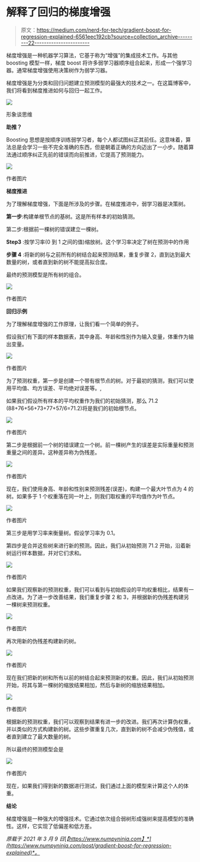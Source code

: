 # 解释了回归的梯度增强

> 原文：<https://medium.com/nerd-for-tech/gradient-boost-for-regression-explained-6561eec192cb?source=collection_archive---------22----------------------->

梯度增强是一种机器学习算法，它基于称为“增强”的集成技术工作。与其他 boosting 模型一样，梯度 boost 将许多弱学习器顺序组合起来，形成一个强学习器。通常梯度增强使用决策树作为弱学习器。

梯度增强是为分类和回归问题建立预测模型的最强大的技术之一。在这篇博客中，我们将看到梯度推进如何与回归一起工作。

![](img/a881c3683fd201cb410dbfec71b0d805.png)

形象谈思维

**助推？**

Boosting 思想是按顺序训练弱学习者，每个人都试图纠正其前任。这意味着，算法总是会学习一些不完全准确的东西，但是朝着正确的方向迈出了一小步。随着算法通过顺序纠正先前的错误而向前推进，它提高了预测能力。

![](img/75738fa722a851851679b3a1b1bbb0cb.png)

作者图片

**梯度推进**

为了理解梯度增强，下面是所涉及的步骤。在梯度推进中，弱学习器是决策树。

**第一步**:构建单根节点的基树。这是所有样本的初始猜测。

第二步:根据前一棵树的错误建立一棵树。

**Step3** :按学习率(0 到 1 之间的值)缩放树。这个学习率决定了树在预测中的作用

**步骤 4** :将新的树与之前所有的树结合起来预测结果，重复步骤 2，直到达到最大数量的树，或者直到新的树不能提高拟合度。

最终的预测模型是所有树的组合。

![](img/b5728054cfa43fb444d4b22e6cd4df8b.png)

作者图片

**回归示例**

为了理解梯度增强的工作原理，让我们看一个简单的例子。

假设我们有下面的样本数据表，其中身高、年龄和性别作为输入变量，体重作为输出变量。

![](img/f3e423569038850656df8f5d9d9a912a.png)

作者图片

为了预测权重，第一步是创建一个带有根节点的树。对于最初的猜测，我们可以使用平均值、均方误差、平均绝对误差等。,

如果我们假设所有样本的平均权重作为我们的初始猜测，那么 71.2 (88+76+56+73+77+57/6=71.2)将是我们的初始根节点。

![](img/3e51bb4a50f3182b9b37cd98eb1c25e5.png)

作者图片

第二步是根据前一个树的错误建立一个树。前一棵树产生的误差是实际重量和预测重量之间的差异。这种差异称为伪残差。

![](img/a8f0711f18da0da402a2ed33a238183e.png)

作者图片

现在，我们使用身高、年龄和性别来预测残差(误差)，构建一个最大叶节点为 4 的树。如果多于 1 个权重落在同一叶上，则我们取权重的平均值作为叶节点。

![](img/8e40c7459c704eab8eff3ea042ced41c.png)

作者图片

第三步是用学习率来衡量树。假设学习率为 0.1。

第四步是合并这些树来进行新的预测。因此，我们从初始预测 71.2 开始，沿着新树运行样本数据，并对它们求和。

![](img/4473024d0dc57e85cbe834078facec6f.png)

作者图片

如果我们观察新的预测权重，我们可以看到与初始假设的平均权重相比，结果有一点改进。为了进一步改善结果，我们重复步骤 2 和 3，并根据新的伪残差构建另一棵树来预测权重。

![](img/21a946647ee9a70cc45e337e6c15cf97.png)

作者图片

再次用新的伪残差构建新的树。

![](img/266538fc4d9f9826eb45be6adeefe5d4.png)

作者图片

现在我们把新的树和所有以前的树结合起来预测新的权重。因此，我们从初始预测开始，将其与第一棵树的缩放结果相加，然后与新树的缩放结果相加。

![](img/8e4252663a5be042717183f8167b2c5d.png)

作者图片

根据新的预测权重，我们可以观察到结果有进一步的改进。我们再次计算伪权重，并以类似的方式构建新的树。这些步骤重复几次，直到新的树不会减少伪残值，或者直到建立了最大数量的树。

所以最终的预测模型会是

![](img/524b1d58ba4194c3fdccb25a5b14b1e5.png)

作者图片

现在，如果我们得到新的数据进行测试，我们通过上面的模型来计算这个人的体重。

**结论**

梯度增强是一种强大的增强技术。它通过依次组合弱树形成强树来提高模型的准确性。这样，它实现了低偏差和低方差。

*原载于 2021 年 3 月 9 日*[*【https://www.numpyninja.com】*](https://www.numpyninja.com/post/gradient-boost-for-regression-explained)*。*
